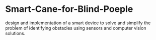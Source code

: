 # Smart-Cane-for-Blind-Poeple
design and implementation of a smart device to solve and simplify the problem of identifying obstacles using sensors and computer vision solutions.
